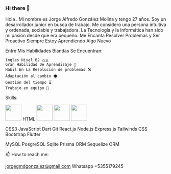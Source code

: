 ### Hi there 👋

Hola . Mi nombre es Jorge Alfredo González Molina y tengo 27 años. Soy un desarrollador junior en busca de trabajo. Me considero una persona intuitiva y ordenada, sociable y trabajadora. La Tecnología y la Informática han sido mi pasión desde que era pequeño. Me Encanta Resolver Problemas y Ser Proactivo Siempre Estoy Aprendiendo Algo Nuevo



Entre Mis Habilidades Blandas Se Encuentran:

    Ingles Nivel B2 🇬🇧
    Gran Habilidad De Aprendizaje 🧠
    Habil En La Resolución de problemas 🛠️
    Adaptación al cambio 🌪️
    Gestión del tiempo ⌛
    Trabajo en equipo 🤝
    
    
Skills:


<picture>
<img src="https://user-images.githubusercontent.com/112759083/220166179-5366c87f-2554-4f43-b26f-03fbe2f01990.png" width="50px" height="50px" />    
</picture>
<picture>
    <label>HTML</label>
<img src="https://user-images.githubusercontent.com/112759083/220166179-5366c87f-2554-4f43-b26f-03fbe2f01990.png" width="50px" height="50px" />    
</picture>
<picture>
<img src="https://user-images.githubusercontent.com/112759083/220166179-5366c87f-2554-4f43-b26f-03fbe2f01990.png" width="50px" height="50px" />    
</picture>
<picture>
<img src="https://user-images.githubusercontent.com/112759083/220166179-5366c87f-2554-4f43-b26f-03fbe2f01990.png" width="50px" height="50px" />    
</picture>

    

CSS3
JavaScript
Dart
Git
React.js
Node.js
Express.js
Tailwinds CSS
Bootstrap
Flutter

MySQL
PosgreSQL
Sqlite
Prisma ORM
Sequelize ORM

📫 How to reach me:

jorgegmdgonzalez@gmail.com
Whatsapp +5355179245


<!--
**Dragon708/Dragon708** is a ✨ _special_ ✨ repository because its `README.md` (this file) appears on your GitHub profile.

Here are some ideas to get you started:



- 🔭 I’m currently working on ...
- 🌱 I’m currently learning ...
- 👯 I’m looking to collaborate on ...
- 🤔 I’m looking for help with ...
- 💬 Ask me about ...
- 📫 How to reach me: ...
- 😄 Pronouns: ...
- ⚡ Fun fact: ...
-->
